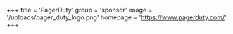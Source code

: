 +++
title = 'PagerDuty'
group = 'sponsor'
image = '/uploads/pager_duty_logo.png'
homepage = 'https://www.pagerduty.com/'
+++

